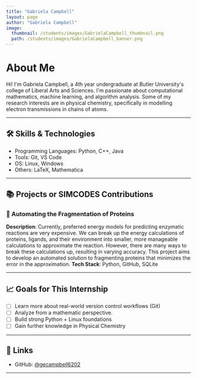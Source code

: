 ```yaml
---
title: "Gabriela Campbell"
layout: page
author: "Gabriela Campbell"
image:
  thumbnail: /students/images/GabrielaCampbell_thumbnail.png
  path: /students/images/GabrielaCampbell_banner.png
---
```


# About Me

Hi! I'm Gabriela Campbell, a 4th year undergraduate at Butler University's college of Liberal Arts and Sciences. I'm passionate about computational mathematics, machine learning, and algorithm analysis. Some of my research interests are in physical chemistry, specifically in modelling electron transmissions in chains of atoms.

---

## 🛠 Skills & Technologies

- Programming Languages: Python, C++, Java
- Tools: Git, VS Code
- OS: Linux, Windows
- Others: LaTeX, Mathematica

---

## 📚 Projects or SIMCODES Contributions

### 📌 Automating the Fragmentation of Proteins

**Description**: Currently, preferred energy models for predicting enzymatic reactions are very expensive. We can break up the energy calculations of proteins, ligands, and their environment into smaller, more manageable calculations to approximate the reaction. However, there are many ways to break these calculations up, resulting in varying accuracy. This project aims to develop an automated solution to fragmenting proteins that minimizes the error in the approximation.
**Tech Stack**: Python, GitHub, SQLite  


---

## 📈 Goals for This Internship

- [ ] Learn more about real-world version control workflows (Git)
- [ ] Analyze from a mathematic perspective.
- [ ] Build strong Python + Linux foundations
- [ ] Gain further knowledge in Physical Chemistry

---

## 🔗 Links

- GitHub: [@gecampbell6202](https://github.com/gecampbell6202)
---